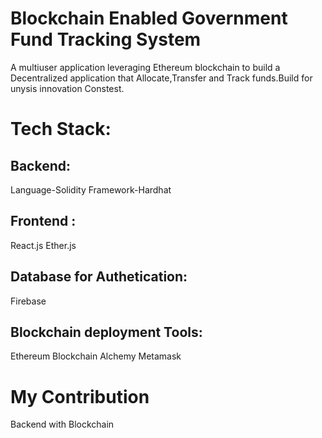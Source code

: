 # Blockchain Enabled Government Fund Tracking System

A multiuser application leveraging Ethereum blockchain to build a Decentralized application that Allocate,Transfer and Track funds.Build for unysis innovation Constest.

# Tech Stack:
## Backend:
Language-Solidity 
Framework-Hardhat
## Frontend :
React.js
Ether.js
## Database for Authetication:
Firebase
## Blockchain deployment Tools:
Ethereum Blockchain
Alchemy
Metamask

# My Contribution
Backend with Blockchain

